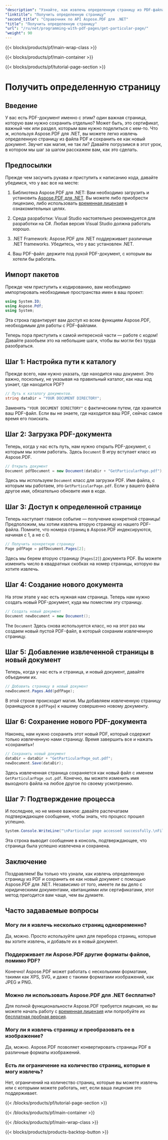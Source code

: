 ```yaml
---
"description": "Узнайте, как извлечь определенную страницу из PDF-файла и сохранить ее как новый документ с помощью Aspose.PDF для .NET, в этом пошаговом руководстве."
"linktitle": "Получить определенную страницу"
"second_title": "Справочник по API Aspose.PDF для .NET"
"title": "Получить определенную страницу"
"url": "/ru/net/programming-with-pdf-pages/get-particular-page/"
"weight": 90
---
```


{{< blocks/products/pf/main-wrap-class >}}

{{< blocks/products/pf/main-container >}}

{{< blocks/products/pf/tutorial-page-section >}}

# Получить определенную страницу

## Введение

У вас есть PDF-документ именно с этим? *один* важная страница, которую вам нужно сохранить отдельно? Может быть, это сертификат, важный чек или раздел, которым вам нужно поделиться с кем-то. Что ж, используя Aspose.PDF для .NET, вы можете легко извлечь определенную страницу из файла PDF и сохранить ее как новый документ. Звучит как магия, не так ли? Давайте погрузимся в этот урок, в котором мы шаг за шагом расскажем вам, как это сделать.

## Предпосылки

Прежде чем засучить рукава и приступить к написанию кода, давайте убедимся, что у вас все на месте:

1. Библиотека Aspose.PDF для .NET: Вам необходимо загрузить и установить [Aspose.PDF для .NET](https://releases.aspose.com/pdf/net/). Вы можете либо приобрести лицензию, либо использовать [временная лицензия](https://purchase.aspose.com/temporary-license/) в ознакомительных целях.
   
2. Среда разработки: Visual Studio настоятельно рекомендуется для разработки на C#. Любая версия Visual Studio должна работать хорошо.

3. .NET Framework: Aspose.PDF для .NET поддерживает различные .NET frameworks. Убедитесь, что у вас установлен .NET.

4. Ваш PDF-файл: держите под рукой PDF-документ, с которым вы хотели бы работать.

## Импорт пакетов

Прежде чем приступить к кодированию, вам необходимо импортировать необходимые пространства имен в ваш проект:

```csharp
using System.IO;
using Aspose.Pdf;
using System;
```

Эта строка гарантирует вам доступ ко всем функциям Aspose.PDF, необходимым для работы с PDF-файлами.

Теперь пора приступить к самой интересной части — работе с кодом! Давайте разобьем это на небольшие шаги, чтобы вы могли без труда разобраться.

## Шаг 1: Настройка пути к каталогу

Прежде всего, нам нужно указать, где находится наш документ. Это важно, поскольку, не указывая на правильный каталог, как наш код узнает, где находится PDF?

```csharp
// Путь к каталогу документов.
string dataDir = "YOUR DOCUMENT DIRECTORY";
```

Заменять `"YOUR DOCUMENT DIRECTORY"` с фактическим путем, где хранится ваш PDF-файл. Если вы не знаете, где находится ваш PDF, сейчас самое время его поискать.

## Шаг 2: Загрузка PDF-документа

Теперь, когда у нас есть путь, нам нужно открыть PDF-документ, с которым мы хотим работать. Здесь `Document` В игру вступает класс из Aspose.PDF.

```csharp
// Открыть документ
Document pdfDocument = new Document(dataDir + "GetParticularPage.pdf");
```

Здесь мы используем `Document` класс для загрузки PDF. Имя файла, с которым мы работаем, это `GetParticularPage.pdf`. Если у вашего файла другое имя, обязательно обновите имя в коде.

## Шаг 3: Доступ к определенной странице

Теперь наступает главное событие — получение конкретной страницы! Предположим, мы хотим извлечь вторую страницу из нашего PDF-файла. Помните, что номера страниц в Aspose.PDF индексируются, начиная с 1, а не с 0.

```csharp
// Получить конкретную страницу
Page pdfPage = pdfDocument.Pages[2];
```

Здесь мы берем вторую страницу (`Pages[2]`) документа PDF. Вы можете изменить число в квадратных скобках на номер страницы, которую вы хотите извлечь.

## Шаг 4: Создание нового документа

На этом этапе у нас есть нужная нам страница. Теперь нам нужно создать новый PDF-документ, куда мы поместим эту страницу.

```csharp
// Создать новый документ
Document newDocument = new Document();
```

The `Document` Здесь снова используется класс, но на этот раз мы создаем новый пустой PDF-файл, в который сохраним извлеченную страницу.

## Шаг 5: Добавление извлеченной страницы в новый документ

Теперь, когда у нас есть и страница, и новый документ, давайте объединим их.

```csharp
// Добавить страницу в новый документ
newDocument.Pages.Add(pdfPage);
```

В этой строке происходит магия. Мы добавляем извлеченную страницу (хранящуюся в `pdfPage`) к нашему совершенно новому документу.

## Шаг 6: Сохранение нового PDF-документа

Наконец, нам нужно сохранить этот новый PDF, который содержит только извлеченную нами страницу. Время завершить все и нажать «сохранить»!

```csharp
// Сохранить новый документ
dataDir = dataDir + "GetParticularPage_out.pdf";
newDocument.Save(dataDir);
```

Здесь извлеченная страница сохраняется как новый файл с именем `GetParticularPage_out.pdf`. Конечно, вы можете изменить имя выходного файла на любое другое по своему усмотрению. 

## Шаг 7: Подтверждение процесса

И последнее, но не менее важное: давайте распечатаем подтверждающее сообщение, чтобы знать, что процесс прошел успешно.

```csharp
System.Console.WriteLine("\nParticular page accessed successfully.\nFile saved at " + dataDir);
```

Эта строка выводит сообщение в консоль, подтверждающее, что страница была успешно извлечена и сохранена.

## Заключение

Поздравляем! Вы только что узнали, как извлечь определенную страницу из PDF и сохранить ее как новый документ с помощью Aspose.PDF для .NET. Независимо от того, имеете ли вы дело с юридическими документами, квитанциями или сертификатами, этот метод пригодится вам чаще, чем вы думаете.

## Часто задаваемые вопросы

### Могу ли я извлечь несколько страниц одновременно?  
Да, можно. Просто используйте цикл для перебора страниц, которые вы хотите извлечь, и добавьте их в новый документ.

### Поддерживает ли Aspose.PDF другие форматы файлов, помимо PDF?  
Конечно! Aspose.PDF может работать с несколькими форматами, такими как XPS, SVG, и даже с такими форматами изображений, как JPEG и PNG.

### Можно ли использовать Aspose.PDF для .NET бесплатно?  
Для полной функциональности Aspose.PDF требуется лицензия, но вы можете начать работу с [временная лицензия](https://purchase.aspose.com/temporary-license/) или попробуйте их [бесплатная пробная версия](https://releases.aspose.com/).

### Могу ли я извлечь страницу и преобразовать ее в изображение?  
Да, можно. Aspose.PDF позволяет конвертировать страницы PDF в различные форматы изображений.

### Есть ли ограничение на количество страниц, которые я могу извлечь?  
Нет, ограничений на количество страниц, которые вы можете извлечь или с которыми можете работать, нет, если ваша лицензия это поддерживает.

{{< /blocks/products/pf/tutorial-page-section >}}

{{< /blocks/products/pf/main-container >}}

{{< /blocks/products/pf/main-wrap-class >}}

{{< blocks/products/products-backtop-button >}}